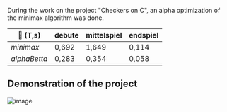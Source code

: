
During the work on the project "Checkers on C", an alpha optimization of the minimax algorithm was done.

|    :rocket:  (T,s)    |    **debute**   | **mittelspiel** | **endspiel**   |
|---------------|-------------|-------------|-------------|
|   *minimax*    |    0,692    |    1,649    |   0,114     |
| *alphaBetta*    |    0,283    |    0,354    |   0,058     |


## Demonstration of the project


![image](https://github.com/user-attachments/assets/384f41ac-cb6f-4a2b-b284-c5a5114cb651)


